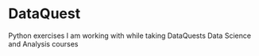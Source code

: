 # DataQuest
Python exercises I am working with while taking DataQuests Data Science and Analysis courses
